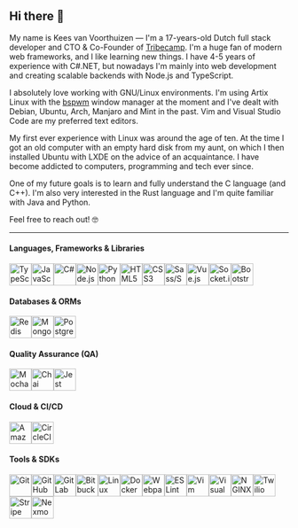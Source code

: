 ## Hi there 👋
My name is Kees van Voorthuizen — I'm a 17-years-old Dutch full stack
developer and CTO & Co-Founder of [Tribecamp](https://tribecamp.com).
I'm a huge fan of modern web frameworks, and I like learning new things.
I have 4-5 years of experience with C#.NET, but nowadays I'm mainly into web development and creating scalable backends with Node.js and TypeScript.

I absolutely love working with GNU/Linux environments. I'm using Artix Linux
with the [bspwm](https://github.com/baskerville/bspwm) window manager at
the moment and I've dealt with Debian, Ubuntu, Arch, Manjaro and Mint
in the past. Vim and Visual Studio Code are my preferred text editors.

My first ever experience with Linux was around the age of ten. At the time I got
an old computer with an empty hard disk from my aunt, on which I then installed
Ubuntu with LXDE on the advice of an acquaintance. I have become addicted to
computers, programming and tech ever since.

One of my future goals is to learn and fully understand the C language (and C++).
I'm also very interested in the Rust language and I'm quite familiar with Java
and Python.

Feel free to reach out! 🤓

-----
#### Languages, Frameworks & Libraries
<img src="https://raw.githubusercontent.com/keesvv/portfolio-website/master/src/assets/skills/typescript.png" title="TypeScript" width="40"
/><img src="https://raw.githubusercontent.com/keesvv/portfolio-website/master/src/assets/skills/javascript.png" title="JavaScript" width="40"
/><img src="https://raw.githubusercontent.com/keesvv/portfolio-website/master/src/assets/skills/csharp.png" title="C#" width="40"
/><img src="https://raw.githubusercontent.com/keesvv/portfolio-website/master/src/assets/skills/node.png" title="Node.js" width="40"
/><img src="https://raw.githubusercontent.com/keesvv/portfolio-website/master/src/assets/skills/python.png" title="Python" width="40"
/><img src="https://raw.githubusercontent.com/keesvv/portfolio-website/master/src/assets/skills/html.png" title="HTML5" width="40"
/><img src="https://raw.githubusercontent.com/keesvv/portfolio-website/master/src/assets/skills/css.png" title="CSS3" width="40"
/><img src="https://raw.githubusercontent.com/keesvv/portfolio-website/master/src/assets/skills/sass.png" title="Sass/SCSS" width="40"
/><img src="https://raw.githubusercontent.com/keesvv/portfolio-website/master/src/assets/skills/vue.png" title="Vue.js" width="40"
/><img src="https://raw.githubusercontent.com/keesvv/portfolio-website/master/src/assets/skills/socketio.svg" title="Socket.io" width="40"
/><img src="https://raw.githubusercontent.com/keesvv/portfolio-website/master/src/assets/skills/bootstrap.svg" title="Bootstrap" width="40"/>

#### Databases & ORMs
<img src="https://raw.githubusercontent.com/keesvv/portfolio-website/master/src/assets/skills/redis.png" title="Redis" width="40"
/><img src="https://raw.githubusercontent.com/keesvv/portfolio-website/master/src/assets/skills/mongoose.jpg" title="Mongoose/MongoDB" width="40"
/><img src="https://raw.githubusercontent.com/keesvv/portfolio-website/master/src/assets/skills/postgresql.svg" title="PostgreSQL" width="40"/>

#### Quality Assurance (QA)
<img src="https://raw.githubusercontent.com/keesvv/portfolio-website/master/src/assets/skills/mocha.png" title="Mocha.js" width="40"
/><img src="https://raw.githubusercontent.com/keesvv/portfolio-website/master/src/assets/skills/chai.png" title="Chai" width="40"
/><img src="https://raw.githubusercontent.com/keesvv/portfolio-website/master/src/assets/skills/jest.png" title="Jest" width="40"/>

#### Cloud & CI/CD
<img src="https://raw.githubusercontent.com/keesvv/portfolio-website/master/src/assets/skills/aws.png" title="Amazon AWS" width="40"
/><img src="https://raw.githubusercontent.com/keesvv/portfolio-website/master/src/assets/skills/circleci.png" title="CircleCI" width="40"
/>

#### Tools & SDKs
<img src="https://raw.githubusercontent.com/keesvv/portfolio-website/master/src/assets/skills/git.png" title="Git" width="40"
/><img src="https://raw.githubusercontent.com/keesvv/portfolio-website/master/src/assets/skills/github.png" title="GitHub" width="40"
/><img src="https://raw.githubusercontent.com/keesvv/portfolio-website/master/src/assets/skills/gitlab.svg" title="GitLab" width="40"
/><img src="https://raw.githubusercontent.com/keesvv/portfolio-website/master/src/assets/skills/bitbucket.svg" title="Bitbucket" width="40"
/><img src="https://raw.githubusercontent.com/keesvv/portfolio-website/master/src/assets/skills/linux.png" title="Linux" width="40"
/><img src="https://raw.githubusercontent.com/keesvv/portfolio-website/master/src/assets/skills/docker.png" title="Docker" width="40"
/><img src="https://raw.githubusercontent.com/keesvv/portfolio-website/master/src/assets/skills/webpack.png" title="Webpack" width="40"
/><img src="https://raw.githubusercontent.com/keesvv/portfolio-website/master/src/assets/skills/eslint.png" title="ESLint" width="40"
/><img src="https://raw.githubusercontent.com/keesvv/portfolio-website/master/src/assets/skills/vim.png" title="Vim" width="40"
/><img src="https://raw.githubusercontent.com/keesvv/portfolio-website/master/src/assets/skills/vscode.png" title="Visual Studio Code" width="40"
/><img src="https://raw.githubusercontent.com/keesvv/portfolio-website/master/src/assets/skills/nginx.svg" title="NGINX" width="40"
/><img src="https://raw.githubusercontent.com/keesvv/portfolio-website/master/src/assets/skills/sendgrid.png" title="Twilio SendGrid" width="40"
/><img src="https://raw.githubusercontent.com/keesvv/portfolio-website/master/src/assets/skills/stripe.png" title="Stripe" width="40"
/><img src="https://raw.githubusercontent.com/keesvv/portfolio-website/master/src/assets/skills/nexmo.png" title="Nexmo" width="40"/>
